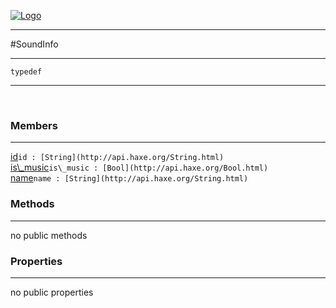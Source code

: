 
[![Logo](../../images/logo.png)](../../api/index.html)

---



#SoundInfo



---

`typedef`
<span class="meta">

</span>


---

&nbsp;
&nbsp;

<h3>Members</h3> <hr/><span class="member apipage">
            <a name="id"><a class="lift" href="#id">id</a></a><code class="signature apipage">id : [String](http://api.haxe.org/String.html)</code><br/></span>
        <span class="small_desc_flat"></span><span class="member apipage">
            <a name="is_music"><a class="lift" href="#is_music">is\_music</a></a><code class="signature apipage">is\_music : [Bool](http://api.haxe.org/Bool.html)</code><br/></span>
        <span class="small_desc_flat"></span><span class="member apipage">
            <a name="name"><a class="lift" href="#name">name</a></a><code class="signature apipage">name : [String](http://api.haxe.org/String.html)</code><br/></span>
        <span class="small_desc_flat"></span>

<h3>Methods</h3> <hr/>no public methods

<h3>Properties</h3> <hr/>no public properties

&nbsp;
&nbsp;
&nbsp;